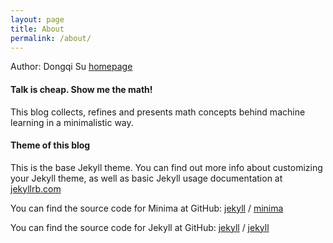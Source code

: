 ```yaml
---
layout: page
title: About
permalink: /about/
---
```

Author: Dongqi Su
[homepage](http://sudongqi.com/#/)

#### __Talk is cheap. Show me the math!__
This blog collects, refines and presents math concepts behind machine learning in a minimalistic way.

#### __Theme of this blog__
This is the base Jekyll theme. You can find out more info about customizing your Jekyll theme, as well as basic Jekyll usage documentation at [jekyllrb.com](https://jekyllrb.com/)

You can find the source code for Minima at GitHub:
[jekyll][jekyll-organization] /
[minima](https://github.com/jekyll/minima)

You can find the source code for Jekyll at GitHub:
[jekyll][jekyll-organization] /
[jekyll](https://github.com/jekyll/jekyll)

[jekyll-organization]: https://github.com/jekyll
